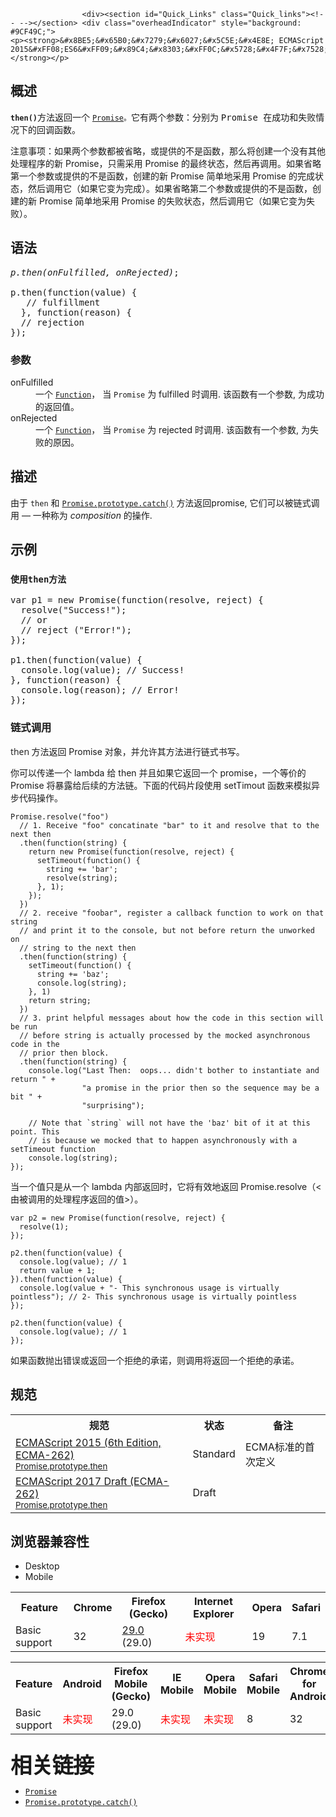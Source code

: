 
                
                  
                    <div><section id="Quick_Links" class="Quick_links"><!-- --></section> <div class="overheadIndicator" style="background: #9CF49C;"> 
    <p><strong>&#x8BE5;&#x65B0;&#x7279;&#x6027;&#x5C5E;&#x4E8E; ECMAScript 2015&#xFF08;ES6&#xFF09;&#x89C4;&#x8303;&#xFF0C;&#x5728;&#x4F7F;&#x7528;&#x65F6;&#x8BF7;&#x6CE8;&#x610F;&#x6D4F;&#x89C8;&#x5668;&#x517C;&#x5BB9;&#x6027;&#x3002;</strong></p> 
</div></div>

<h2 name="Summary" id="Summary">&#x6982;&#x8FF0;</h2>

<p><code><strong>then()</strong></code>&#x65B9;&#x6CD5;&#x8FD4;&#x56DE;&#x4E00;&#x4E2A;&#xA0;<a href="/zh-CN/docs/Web/API/Promise" class="new" title="&#x6B64;&#x9875;&#x9762;&#x4ECD;&#x672A;&#x88AB;&#x672C;&#x5730;&#x5316;, &#x671F;&#x5F85;&#x60A8;&#x7684;&#x7FFB;&#x8BD1;!"><code>Promise</code></a><code>&#x3002;</code>&#x5B83;&#x6709;&#x4E24;&#x4E2A;&#x53C2;&#x6570;&#xFF1A;&#x5206;&#x522B;&#x4E3A;&#xA0;<span style="font-family: consolas,monaco,andale mono,monospace;">Promise&#xA0;</span>&#x5728;&#x6210;&#x529F;&#x548C;&#x5931;&#x8D25;&#x60C5;&#x51B5;&#x4E0B;&#x7684;&#x56DE;&#x8C03;&#x51FD;&#x6570;&#x3002;</p>

<p>&#x6CE8;&#x610F;&#x4E8B;&#x9879;&#xFF1A;&#x5982;&#x679C;&#x4E24;&#x4E2A;&#x53C2;&#x6570;&#x90FD;&#x88AB;&#x7701;&#x7565;&#xFF0C;&#x6216;&#x63D0;&#x4F9B;&#x7684;&#x4E0D;&#x662F;&#x51FD;&#x6570;&#xFF0C;&#x90A3;&#x4E48;&#x5C06;&#x521B;&#x5EFA;&#x4E00;&#x4E2A;&#x6CA1;&#x6709;&#x5176;&#x4ED6;&#x5904;&#x7406;&#x7A0B;&#x5E8F;&#x7684;&#x65B0; Promise&#xFF0C;&#x53EA;&#x9700;&#x91C7;&#x7528; Promise &#x7684;&#x6700;&#x7EC8;&#x72B6;&#x6001;&#xFF0C;&#x7136;&#x540E;&#x518D;&#x8C03;&#x7528;&#x3002;&#x5982;&#x679C;&#x7701;&#x7565;&#x7B2C;&#x4E00;&#x4E2A;&#x53C2;&#x6570;&#x6216;&#x63D0;&#x4F9B;&#x7684;&#x4E0D;&#x662F;&#x51FD;&#x6570;&#xFF0C;&#x521B;&#x5EFA;&#x7684;&#x65B0; Promise &#x7B80;&#x5355;&#x5730;&#x91C7;&#x7528; Promise &#x7684;&#x5B8C;&#x6210;&#x72B6;&#x6001;&#xFF0C;&#x7136;&#x540E;&#x8C03;&#x7528;&#x5B83;&#xFF08;&#x5982;&#x679C;&#x5B83;&#x53D8;&#x4E3A;&#x5B8C;&#x6210;&#xFF09;&#x3002;&#x5982;&#x679C;&#x7701;&#x7565;&#x7B2C;&#x4E8C;&#x4E2A;&#x53C2;&#x6570;&#x6216;&#x63D0;&#x4F9B;&#x7684;&#x4E0D;&#x662F;&#x51FD;&#x6570;&#xFF0C;&#x521B;&#x5EFA;&#x7684;&#x65B0; Promise &#x7B80;&#x5355;&#x5730;&#x91C7;&#x7528; Promise &#x7684;&#x5931;&#x8D25;&#x72B6;&#x6001;&#xFF0C;&#x7136;&#x540E;&#x8C03;&#x7528;&#x5B83;&#xFF08;&#x5982;&#x679C;&#x5B83;&#x53D8;&#x4E3A;&#x5931;&#x8D25;&#xFF09;&#x3002;</p>

<h2 name="Syntax" id="Syntax">&#x8BED;&#x6CD5;</h2>

<pre class="syntaxbox"><var>p.then(onFulfilled, onRejected)</var>;

p.then(function(value) {
   // fulfillment
  }, function(reason) {
  // rejection
});
</pre>

<h3 id="&#x53C2;&#x6570;">&#x53C2;&#x6570;</h3>

<dl>
 <dt>onFulfilled</dt>
 <dd>&#x4E00;&#x4E2A; <a href="/zh-CN/docs/Web/JavaScript/Reference/Function" title="&#x6B64;&#x9875;&#x9762;&#x4ECD;&#x672A;&#x88AB;&#x672C;&#x5730;&#x5316;, &#x671F;&#x5F85;&#x60A8;&#x7684;&#x7FFB;&#x8BD1;!"><code>Function</code></a>&#xFF0C;&#xA0;&#x5F53;&#xA0;<code>Promise</code>&#xA0;&#x4E3A;&#xA0;fulfilled &#x65F6;&#x8C03;&#x7528;. &#x8BE5;&#x51FD;&#x6570;&#x6709;&#x4E00;&#x4E2A;&#x53C2;&#x6570;, &#x4E3A;&#x6210;&#x529F;&#x7684;&#x8FD4;&#x56DE;&#x503C;&#x3002;</dd>
 <dt>onRejected</dt>
 <dd>&#x4E00;&#x4E2A; <a href="/zh-CN/docs/Web/JavaScript/Reference/Function" title="&#x6B64;&#x9875;&#x9762;&#x4ECD;&#x672A;&#x88AB;&#x672C;&#x5730;&#x5316;, &#x671F;&#x5F85;&#x60A8;&#x7684;&#x7FFB;&#x8BD1;!"><code>Function</code></a>&#xFF0C;&#xA0;&#x5F53;&#xA0;<code>Promise</code>&#xA0;&#x4E3A;&#xA0;rejected &#x65F6;&#x8C03;&#x7528;. &#x8BE5;&#x51FD;&#x6570;&#x6709;&#x4E00;&#x4E2A;&#x53C2;&#x6570;, &#x4E3A;&#x5931;&#x8D25;&#x7684;&#x539F;&#x56E0;&#x3002;</dd>
</dl>

<h2 name="Description" id="Description">&#x63CF;&#x8FF0;</h2>

<p>&#x7531;&#x4E8E;&#xA0;<code>then</code>&#xA0;&#x548C;&#xA0;<a href="/zh-CN/docs/Web/JavaScript/Reference/Global_Objects/Promise/catch" title="catch()&#xA0;&#x65B9;&#x6CD5;&#x53EA;&#x5904;&#x7406; Promise &#x5931;&#x8D25;&#x65F6;&#x7684;&#x60C5;&#x51B5;&#xFF0C;&#x5B83;&#x8FD4;&#x56DE;&#x4E00;&#x4E2A;&#xA0;Promise&#x3002;&#x8BE5;&#x65B9;&#x6CD5;&#x7684;&#x884C;&#x4E3A;&#x4E0E;&#x8C03;&#x7528;&#xA0;Promise.prototype.then(undefined, onRejected) &#x76F8;&#x540C;&#x3002;"><code>Promise.prototype.catch()</code></a> &#x65B9;&#x6CD5;&#x8FD4;&#x56DE;promise, &#x5B83;&#x4EEC;&#x53EF;&#x4EE5;&#x88AB;&#x94FE;&#x5F0F;&#x8C03;&#x7528;&#xA0;&#x2014; &#x4E00;&#x79CD;&#x79F0;&#x4E3A;&#xA0;<em>composition&#xA0;</em>&#x7684;&#x64CD;&#x4F5C;.</p>

<h2 id="&#x793A;&#x4F8B;">&#x793A;&#x4F8B;</h2>

<h3 id="&#x4F7F;&#x7528;then&#x65B9;&#x6CD5;"><code><font face="Open Sans, sans-serif">&#x4F7F;&#x7528;</font>then&#x65B9;&#x6CD5;</code></h3>

<pre class="brush: js">var p1 = new Promise(function(resolve, reject) {
  resolve(&quot;Success!&quot;);
  // or
  // reject (&quot;Error!&quot;);
});

p1.then(function(value) {
  console.log(value); // Success!
}, function(reason) {
  console.log(reason); // Error!
});
</pre>

<h3 id="&#x94FE;&#x5F0F;&#x8C03;&#x7528;">&#x94FE;&#x5F0F;&#x8C03;&#x7528;</h3>

<p><font face="Open Sans, sans-serif">then &#x65B9;&#x6CD5;&#x8FD4;&#x56DE;&#xA0;</font>Promise&#xA0;&#x5BF9;&#x8C61;&#xFF0C;&#x5E76;&#x5141;&#x8BB8;&#x5176;&#x65B9;&#x6CD5;&#x8FDB;&#x884C;&#x94FE;&#x5F0F;&#x4E66;&#x5199;&#x3002;</p>

<p>&#x4F60;&#x53EF;&#x4EE5;&#x4F20;&#x9012;&#x4E00;&#x4E2A; lambda &#x7ED9; then &#x5E76;&#x4E14;&#x5982;&#x679C;&#x5B83;&#x8FD4;&#x56DE;&#x4E00;&#x4E2A; promise&#xFF0C;&#x4E00;&#x4E2A;&#x7B49;&#x4EF7;&#x7684; Promise &#x5C06;&#x66B4;&#x9732;&#x7ED9;&#x540E;&#x7EED;&#x7684;&#x65B9;&#x6CD5;&#x94FE;&#x3002;&#x4E0B;&#x9762;&#x7684;&#x4EE3;&#x7801;&#x7247;&#x6BB5;&#x4F7F;&#x7528; setTimout &#x51FD;&#x6570;&#x6765;&#x6A21;&#x62DF;&#x5F02;&#x6B65;&#x4EE3;&#x7801;&#x64CD;&#x4F5C;&#x3002;</p>

<pre class="brush: js"><code>Promise.resolve(&quot;foo&quot;)
  // 1. Receive &quot;foo&quot; concatinate &quot;bar&quot; to it and resolve that to the next then
  .then(function(string) {
    return new Promise(function(resolve, reject) {
      setTimeout(function() {
        string += &apos;bar&apos;;
        resolve(string);
      }, 1);
    });
  })
  // 2. receive &quot;foobar&quot;, register a callback function to work on that string
  // and print it to the console, but not before return the unworked on
  // string to the next then
  .then(function(string) {
    setTimeout(function() {
      string += &apos;baz&apos;;
      console.log(string);
    }, 1)
    return string;
  })
  // 3. print helpful messages about how the code in this section will be run
  // before string is actually processed by the mocked asynchronous code in the
  // prior then block.  
  .then(function(string) {
    console.log(&quot;Last Then:  oops... didn&apos;t bother to instantiate and return &quot; +
                &quot;a promise in the prior then so the sequence may be a bit &quot; +
                &quot;surprising&quot;);

    // Note that `string` will not have the &apos;baz&apos; bit of it at this point. This 
    // is because we mocked that to happen asynchronously with a setTimeout function
    console.log(string);
});</code></pre>

<p>&#x5F53;&#x4E00;&#x4E2A;&#x503C;&#x53EA;&#x662F;&#x4ECE;&#x4E00;&#x4E2A; lambda &#x5185;&#x90E8;&#x8FD4;&#x56DE;&#x65F6;&#xFF0C;&#x5B83;&#x5C06;&#x6709;&#x6548;&#x5730;&#x8FD4;&#x56DE; Promise.resolve&#xFF08;&lt;&#x7531;&#x88AB;&#x8C03;&#x7528;&#x7684;&#x5904;&#x7406;&#x7A0B;&#x5E8F;&#x8FD4;&#x56DE;&#x7684;&#x503C;&gt;&#xFF09;&#x3002;</p>

<pre><code>var p2 = new Promise(function(resolve, reject) {
  resolve(1);
});

p2.then(function(value) {
  console.log(value); // 1
  return value + 1;
}).then(function(value) {
  console.log(value + &quot;- This synchronous usage is virtually pointless&quot;); // 2- This synchronous usage is virtually pointless
});

p2.then(function(value) {
  console.log(value); // 1
});</code></pre>

<p>&#x5982;&#x679C;&#x51FD;&#x6570;&#x629B;&#x51FA;&#x9519;&#x8BEF;&#x6216;&#x8FD4;&#x56DE;&#x4E00;&#x4E2A;&#x62D2;&#x7EDD;&#x7684;&#x627F;&#x8BFA;&#xFF0C;&#x5219;&#x8C03;&#x7528;&#x5C06;&#x8FD4;&#x56DE;&#x4E00;&#x4E2A;&#x62D2;&#x7EDD;&#x7684;&#x627F;&#x8BFA;&#x3002;</p>

<h2 id="&#x89C4;&#x8303;">&#x89C4;&#x8303;</h2>

<table class="standard-table">
 <tbody>
  <tr>
   <th scope="col">&#x89C4;&#x8303;</th>
   <th scope="col">&#x72B6;&#x6001;</th>
   <th scope="col">&#x5907;&#x6CE8;</th>
  </tr>
  <tr>
   <td><a href="http://www.ecma-international.org/ecma-262/6.0/#sec-promise.prototype.then" class="external" lang="en" hreflang="en">ECMAScript 2015 (6th Edition, ECMA-262)<br><small lang="zh-CN">Promise.prototype.then</small></a></td>
   <td><span class="spec-Standard">Standard</span></td>
   <td>ECMA&#x6807;&#x51C6;&#x7684;&#x9996;&#x6B21;&#x5B9A;&#x4E49;</td>
  </tr>
  <tr>
   <td><a href="https://tc39.github.io/ecma262/#sec-promise.prototype.then" class="external" lang="en" hreflang="en">ECMAScript 2017 Draft (ECMA-262)<br><small lang="zh-CN">Promise.prototype.then</small></a></td>
   <td><span class="spec-Draft">Draft</span></td>
   <td>&#xA0;</td>
  </tr>
 </tbody>
</table>

<h2 id="&#x6D4F;&#x89C8;&#x5668;&#x517C;&#x5BB9;&#x6027;">&#x6D4F;&#x89C8;&#x5668;&#x517C;&#x5BB9;&#x6027;</h2>

<p></p><div class="htab"> 
    <a name="AutoCompatibilityTable" id="AutoCompatibilityTable"></a> 
    <ul> 
        <li class="selected"><a>Desktop</a></li> 
        <li><a>Mobile</a></li> 
    </ul> 
</div><p></p>

<div id="compat-desktop">
<table class="compat-table">
 <tbody>
  <tr>
   <th>Feature</th>
   <th>Chrome</th>
   <th>Firefox (Gecko)</th>
   <th>Internet Explorer</th>
   <th>Opera</th>
   <th>Safari</th>
  </tr>
  <tr>
   <td>Basic support</td>
   <td>32</td>
   <td><a href="/en-US/Firefox/Releases/29" title="Released on 2014-04-29.">29.0</a> (29.0)</td>
   <td><span style="color: #f00;">&#x672A;&#x5B9E;&#x73B0;</span></td>
   <td>19</td>
   <td>7.1</td>
  </tr>
 </tbody>
</table>
</div>

<div id="compat-mobile">
<table class="compat-table">
 <tbody>
  <tr>
   <th>Feature</th>
   <th>Android</th>
   <th>Firefox Mobile (Gecko)</th>
   <th>IE Mobile</th>
   <th>Opera Mobile</th>
   <th>Safari Mobile</th>
   <th>Chrome for Android</th>
  </tr>
  <tr>
   <td>Basic support</td>
   <td><span style="color: #f00;">&#x672A;&#x5B9E;&#x73B0;</span></td>
   <td>29.0 (29.0)</td>
   <td><span style="color: #f00;">&#x672A;&#x5B9E;&#x73B0;</span></td>
   <td><span style="color: #f00;">&#x672A;&#x5B9E;&#x73B0;</span></td>
   <td>8</td>
   <td>32</td>
  </tr>
 </tbody>
</table>
</div>

<p><br>
 <strong style="font-size: 2.143rem; font-weight: 700; letter-spacing: -1px; line-height: 1;">&#x76F8;&#x5173;&#x94FE;&#x63A5;</strong></p>

<ul>
 <li><a href="/zh-CN/docs/Web/JavaScript/Reference/Global_Objects/Promise" title="&#x6240;&#x8C13;Promise&#xFF0C;&#x7B80;&#x5355;&#x8BF4;&#x5C31;&#x662F;&#x4E00;&#x4E2A;&#x5BB9;&#x5668;&#xFF0C;&#x91CC;&#x9762;&#x4FDD;&#x5B58;&#x7740;&#x67D0;&#x4E2A;&#x672A;&#x6765;&#x624D;&#x4F1A;&#x7ED3;&#x675F;&#x7684;&#x4E8B;&#x4EF6;&#xFF08;&#x901A;&#x5E38;&#x662F;&#x4E00;&#x4E2A;&#x5F02;&#x6B65;&#x64CD;&#x4F5C;&#xFF09;&#x7684;&#x7ED3;&#x679C;&#x3002;&#xFF08;&#x8FD9;&#x91CC;&#x7684;&#x7FFB;&#x8BD1;&#x6E90;&#x81EA;ECMAScript 2015&#x5173;&#x4E8E;Promise&#x7684;&#x89E3;&#x91CA;&#xFF0C;&#x6CA1;&#x6709;&#x539F;&#x6587;&#x7FFB;&#x8BD1;MDN&#x7684;&#x539F;&#x8BDD;&#xFF0C;&#x5982;&#x679C;&#x60A8;&#x6709;&#x7591;&#x95EE;&#xFF0C;&#x53EF;&#x4EE5;&#x53C2;&#x770B;&#x82F1;&#x6587;&#x7684;&#x8BF4;&#x660E;&#x6587;&#x6863;&#xFF1A;https://developer.mozilla.org/en-US/docs/Web/JavaScript/Reference/Global_Objects/Promise---&#x8BD1;&#x8005;&#x6CE8;&#xFF09;"><code>Promise</code></a></li>
 <li><a href="/zh-CN/docs/Web/JavaScript/Reference/Global_Objects/Promise/catch" title="catch()&#xA0;&#x65B9;&#x6CD5;&#x53EA;&#x5904;&#x7406; Promise &#x5931;&#x8D25;&#x65F6;&#x7684;&#x60C5;&#x51B5;&#xFF0C;&#x5B83;&#x8FD4;&#x56DE;&#x4E00;&#x4E2A;&#xA0;Promise&#x3002;&#x8BE5;&#x65B9;&#x6CD5;&#x7684;&#x884C;&#x4E3A;&#x4E0E;&#x8C03;&#x7528;&#xA0;Promise.prototype.then(undefined, onRejected) &#x76F8;&#x540C;&#x3002;"><code>Promise.prototype.catch()</code></a></li>
</ul>
                  
                
              